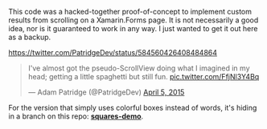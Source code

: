 This code was a hacked-together proof-of-concept to implement custom results from scrolling on a Xamarin.Forms page. It is not necessarily a good idea, nor is it guaranteed to work in any way. I just wanted to get it out here as a backup.

https://twitter.com/PatridgeDev/status/584560426408484864

<blockquote class="twitter-tweet" data-lang="en"><p lang="en" dir="ltr">I&#39;ve almost got the pseudo-ScrollView doing what I imagined in my head; getting a little spaghetti but still fun. <a href="http://t.co/FfjNl3Y4Bq">pic.twitter.com/FfjNl3Y4Bq</a></p>&mdash; Adam Patridge (@PatridgeDev) <a href="https://twitter.com/PatridgeDev/status/584560426408484864?ref_src=twsrc%5Etfw">April 5, 2015</a></blockquote>

For the version that simply uses colorful boxes instead of words, it's hiding in a branch on this repo: [**squares-demo**](https://github.com/patridge/XamarinFormsScrollyFun/tree/squares-demo).
